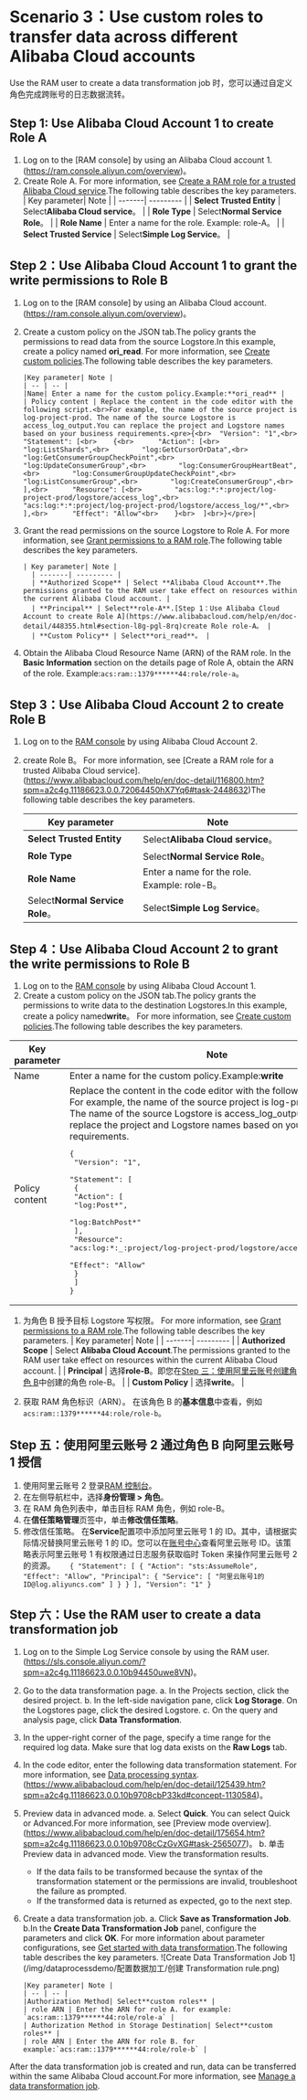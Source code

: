 # Scenario 3：Use custom roles to transfer data across different Alibaba Cloud accounts

Use the RAM user to create a data transformation job 时，您可以通过自定义角色完成跨账号的日志数据流转。

## Step 1: Use Alibaba Cloud Account 1 to create Role A

1. Log on to the [RAM console] by using an Alibaba Cloud account 1.(https://ram.console.aliyun.com/overview)。
2. Create Role A.
   For more information, see [Create a RAM role for a trusted Alibaba Cloud service](https://www.alibabacloud.com/help/en/doc-detail/116800.htm?spm=a2c4g.11186623.0.0.16f11550FDwDIG#task-2448632).The following table describes the key parameters.
   | Key parameter| Note |
   | -------| --------- |
   | **Select Trusted Entity** | Select**Alibaba Cloud service**。 |
   | **Role Type** | Select**Normal Service Role**。 |
   | **Role Name** | Enter a name for the role. Example: role-A。 |
   | **Select Trusted Service** | Select**Simple Log Service**。 |

## Step 2：Use Alibaba Cloud Account 1 to grant the write permissions to Role B

1.  Log on to the [RAM console] by using an Alibaba Cloud account.(https://ram.console.aliyun.com/overview)。
2.  Create a custom policy on the JSON tab.The policy grants the permissions to read data from the source Logstore.In this example, create a policy named **ori_read**.
    For more information, see [Create custom policies](https://www.alibabacloud.com/help/en/doc-detail/93733.htm?spm=a2c4g.11186623.0.0.16f11ff58fILkp#task-2149286).The following table describes the key parameters.

        |Key parameter| Note |
        | -- | -- |
        |Name| Enter a name for the custom policy.Example:**ori_read** |
        | Policy content | Replace the content in the code editor with the following script.<br>For example, the name of the source project is log-project-prod. The name of the source Logstore is access_log_output.You can replace the project and Logstore names based on your business requirements.<pre>{<br>  "Version": "1",<br>  "Statement": [<br>    {<br>      "Action": [<br>        "log:ListShards",<br>        "log:GetCursorOrData",<br>        "log:GetConsumerGroupCheckPoint",<br>        "log:UpdateConsumerGroup",<br>        "log:ConsumerGroupHeartBeat",<br>        "log:ConsumerGroupUpdateCheckPoint",<br>        "log:ListConsumerGroup",<br>        "log:CreateConsumerGroup",<br>      ],<br>      "Resource": [<br>        "acs:log:*:*:project/log-project-prod/logstore/access_log",<br>        "acs:log:*:*:project/log-project-prod/logstore/access_log/*",<br>      ],<br>      "Effect": "Allow"<br>    }<br>  ]<br>}</pre>|

3.  Grant the read permissions on the source Logstore to Role A.
    For more information, see [Grant permissions to a RAM role](https://www.alibabacloud.com/help/en/doc-detail/116147.htm?spm=a2c4g.11186623.0.0.16f12d7ayYMcWn#task-187801).The following table describes the key parameters.

        | Key parameter| Note |
          | -------| --------- |
          | **Authorized Scope** | Select **Alibaba Cloud Account**.The permissions granted to the RAM user take effect on resources within the current Alibaba Cloud account. |
          | **Principal** | Select**role-A**.[Step 1：Use Alibaba Cloud Account to create Role A](https://www.alibabacloud.com/help/en/doc-detail/448355.html#section-l8g-pgl-8rq)create Role role-A。 |
          | **Custom Policy** | Select**ori_read**。 |

4.  Obtain the Alibaba Cloud Resource Name (ARN) of the RAM role.
    In the **Basic Information** section on the details page of Role A, obtain the ARN of the role. Example:`acs:ram::1379******44:role/role-a`。

## Step 3：Use Alibaba Cloud Account 2 to create Role B

1. Log on to the [RAM console](https://ram.console.aliyun.com/overview) by using Alibaba Cloud Account 2.
2. create Role B。
   For more information, see [Create a RAM role for a trusted Alibaba Cloud service].(https://www.alibabacloud.com/help/en/doc-detail/116800.htm?spm=a2c4g.11186623.0.0.72064450hX7Yq6#task-2448632)The following table describes the key parameters.

   | Key parameter                   | Note                                         |
   | ------------------------------- | -------------------------------------------- |
   | **Select Trusted Entity**       | Select**Alibaba Cloud service**。            |
   | **Role Type**                   | Select**Normal Service Role**。              |
   | **Role Name**                   | Enter a name for the role. Example: role-B。 |
   | Select**Normal Service Role**。 | Select**Simple Log Service**。               |

## Step 4：Use Alibaba Cloud Account 2 to grant the write permissions to Role B

1. Log on to the [RAM console](https://ram.console.aliyun.com/overview) by using Alibaba Cloud Account 1.
2. Create a custom policy on the JSON tab.The policy grants the permissions to write data to the destination Logstores.In this example, create a policy named**write**。
   For more information, see [Create custom policies](https://www.alibabacloud.com/help/en/doc-detail/93733.htm?spm=a2c4g.11186623.0.0.720664a1umWb1J#task-2149286).The following table describes the key parameters.

| Key parameter  | Note                                                                                                                                                                                                                                                                                                                                                                                                                                                                                                                                        |
| -------------- | ------------------------------------------------------------------------------------------------------------------------------------------------------------------------------------------------------------------------------------------------------------------------------------------------------------------------------------------------------------------------------------------------------------------------------------------------------------------------------------------------------------------------------------------- |
| Name           | Enter a name for the custom policy.Example:**write**                                                                                                                                                                                                                                                                                                                                                                                                                                                                                        |
| Policy content | Replace the content in the code editor with the following script.<br>For example, the name of the source project is log-project-prod. The name of the source Logstore is access_log_output.You can replace the project and Logstore names based on your business requirements.<br><pre>{<br> "Version": "1", <br> "Statement": [ <br> { <br> "Action": [ <br> "log:Post*",<br> "log:BatchPost*" <br> ],<br> "Resource": "acs:log:\*:\_:project/log-project-prod/logstore/access_log_output",<br> "Effect": "Allow" <br> }<br> ]<br>} </pre> |

1. 为角色 B 授予目标 Logstore 写权限。
   For more information, see [Grant permissions to a RAM role](https://www.alibabacloud.com/help/en/doc-detail/116147.htm?spm=a2c4g.11186623.0.0.16f12d7ayYMcWn#task-187801).The following table describes the key parameters.
   | Key parameter| Note |
   | -------| --------- |
   | **Authorized Scope** | Select **Alibaba Cloud Account**.The permissions granted to the RAM user take effect on resources within the current Alibaba Cloud account. |
   | **Principal** | 选择**role-B**。即您在[Step 三：使用阿里云账号创建角色 B](https://www.alibabacloud.com/help/en/doc-detail/448355.html#section-jp3-5x0-7bc)中创建的角色 role-B。 |
   | **Custom Policy** | 选择**write**。 |

2. 获取 RAM 角色标识（ARN）。
   在该角色 B 的**基本信息**中查看，例如`acs:ram::1379******44:role/role-b`。

## Step 五：使用阿里云账号 2 通过角色 B 向阿里云账号 1 授信

1. 使用阿里云账号 2 登录[RAM 控制台](https://ram.console.aliyun.com/overview)。
2. 在左侧导航栏中，选择**身份管理 > 角色**。
3. 在 RAM 角色列表中，单击目标 RAM 角色，例如 role-B。
4. 在**信任策略管理**页签中，单击**修改信任策略**。
5. 修改信任策略。
   在**Service**配置项中添加阿里云账号 1 的 ID。其中，请根据实际情况替换阿里云账号 1 的 ID。您可以在[账号中心](https://account.console.aliyun.com/v2/?spm=a2c4g.11186623.0.0.1dc34450ZA4Sff#/basic-info/index)查看阿里云账号 ID。该策略表示阿里云账号 1 有权限通过日志服务获取临时 Token 来操作阿里云账号 2 的资源。
   `   {
    "Statement": [
        {
            "Action": "sts:AssumeRole",
            "Effect": "Allow",
            "Principal": {
                "Service": [
                    "阿里云账号1的ID@log.aliyuncs.com"
                ]
            }
        }
    ],
    "Version": "1"
}`

## Step 六：Use the RAM user to create a data transformation job

1.  Log on to the Simple Log Service console by using the RAM user.(https://sls.console.aliyun.com/?spm=a2c4g.11186623.0.0.10b94450uwe8VN)。
2.  Go to the data transformation page.
    a. In the Projects section, click the desired project.
    b. In the left-side navigation pane, click **Log Storage**. On the Logstores page, click the desired Logstore.
    c. On the query and analysis page, click **Data Transformation**.
3.  In the upper-right corner of the page, specify a time range for the required log data.
    Make sure that log data exists on the **Raw Logs** tab.
4.  In the code editor, enter the following data transformation statement.
    For more information, see [Data processing syntax](https://www.alibabacloud.com/help/en/doc-detail/125439.htm?spm=a2c4g.11186623.0.0.10b9708cbP33kd#concept-1130584).(https://www.alibabacloud.com/help/en/doc-detail/125439.htm?spm=a2c4g.11186623.0.0.10b9708cbP33kd#concept-1130584)。
5.  Preview data in advanced mode.
    a. Select **Quick**.
    You can select Quick or Advanced.For more information, see [Preview mode overview].(https://www.alibabacloud.com/help/en/doc-detail/175654.htm?spm=a2c4g.11186623.0.0.10b9708cCzGvXG#task-2565077)。
    b. 单击 Preview data in advanced mode.
    View the transformation results.

    - If the data fails to be transformed because the syntax of the transformation statement or the permissions are invalid, troubleshoot the failure as prompted.
    - If the transformed data is returned as expected, go to the next step.

6.  Create a data transformation job.
    a. Click **Save as Transformation Job**.
    b.In the **Create Data Transformation Job** panel, configure the parameters and click **OK**.
    For more information about parameter configurations, see [Get started with data transformation](https://www.alibabacloud.com/help/en/doc-detail/140895.htm?spm=a2c4g.11186623.0.0.10b94b411wYwnX#task-2316153).The following table describes the key parameters.
    ![Create Data Transformation Job 1](/img/dataprocessdemo/配置数据加工/创建 Transformation rule.png)

        |Key parameter| Note |
        | -- | -- |
        |Authorization Method| Select**custom roles** |
        | role ARN | Enter the ARN for role A. for example: `acs:ram::1379******44:role/role-a` |
        | Authorization Method in Storage Destination| Select**custom roles** |
        | role ARN | Enter the ARN for role B. for example:`acs:ram::1379******44:role/role-b` |

After the data transformation job is created and run, data can be transferred within the same Alibaba Cloud account.For more information, see [Manage a data transformation job](https://www.alibabacloud.com/help/en/doc-detail/128744.htm?spm=a2c4g.11186623.0.0.10b92b0d2iORzE#task-1580295).

